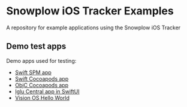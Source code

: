# Snowplow iOS Tracker Examples

A repository for example applications using the Snowplow iOS Tracker

## Demo test apps

Demo apps used for testing:

- [Swift SPM app](demo/SnowplowSwiftSPMDemo/)
- [Swift Cocoapods app](demo/SnowplowSwiftCocoapodsDemo/)
- [ObjC Cocoapods app](demo/SnowplowObjCDemo/)
- [Iglu Central app in SwiftUI](demo/IgluCentral/)
- [Vision OS Hello World](demo/VisionOSHelloWorld/)
